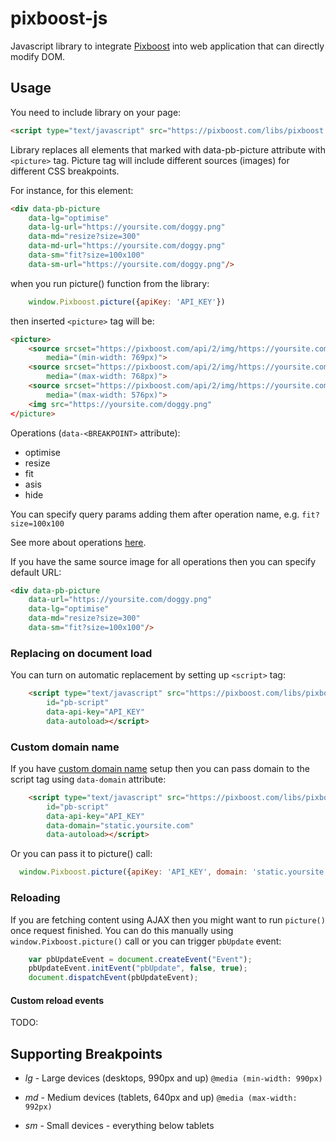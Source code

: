 # pixboost-js

Javascript library to integrate [Pixboost](https://pixboost.com) into web application that
can directly modify DOM.

## Usage

You need to include library on your page:

```html
<script type="text/javascript" src="https://pixboost.com/libs/pixboost.js"></script> 
```

Library replaces all elements that marked with data-pb-picture attribute with `<picture>` tag.
Picture tag will include different sources (images) for different CSS breakpoints.

For instance, for this element:

```html
<div data-pb-picture
    data-lg="optimise"
    data-lg-url="https://yoursite.com/doggy.png"
    data-md="resize?size=300"
    data-md-url="https://yoursite.com/doggy.png"
    data-sm="fit?size=100x100"
    data-sm-url="https://yoursite.com/doggy.png"/>
```

when you run picture() function from the library: 

```js
    window.Pixboost.picture({apiKey: 'API_KEY'})
```

then inserted `<picture>` tag will be:

```html
<picture>
    <source srcset="https://pixboost.com/api/2/img/https://yoursite.com/doggy.png/optimise?auth=API_KEY" 
        media="(min-width: 769px)">
    <source srcset="https://pixboost.com/api/2/img/https://yoursite.com/doggy.png/resize?size=300&auth=API_KEY" 
        media="(max-width: 768px)">
    <source srcset="https://pixboost.com/api/2/img/https://yoursite.com/doggy.png/fit?size=100x100&auth=API_KEY" 
        media="(max-width: 576px)">
    <img src="https://yoursite.com/doggy.png"
</picture>
```

Operations (`data-<BREAKPOINT>` attribute):

* optimise
* resize
* fit
* asis
* hide

You can specify query params adding them after operation name, e.g. `fit?size=100x100`

See more about operations [here](https://pixboost.com/docs/api/).

If you have the same source image for all operations then you can specify default URL:

```html
<div data-pb-picture
    data-url="https://yoursite.com/doggy.png"
    data-lg="optimise"
    data-md="resize?size=300"
    data-sm="fit?size=100x100"/>
``` 

### Replacing on document load

You can turn on automatic replacement by setting up `<script>` tag:

```html
    <script type="text/javascript" src="https://pixboost.com/libs/pixboost.js" 
        id="pb-script" 
        data-api-key="API_KEY"
        data-autoload></script>
```

### Custom domain name

If you have [custom domain name](https://help.pixboost.com/setup/custom-domain.html) setup then
you can pass domain to the script tag using `data-domain` attribute:

```html
    <script type="text/javascript" src="https://pixboost.com/libs/pixboost.js" 
        id="pb-script" 
        data-api-key="API_KEY"
        data-domain="static.yoursite.com"
        data-autoload></script>
```

Or you can pass it to picture() call:

```js
  window.Pixboost.picture({apiKey: 'API_KEY', domain: 'static.yoursite.com'})
```

### Reloading

If you are fetching content using AJAX then you might want to run `picture()` once request finished.
You can do this manually using `window.Pixboost.picture()` call or you can trigger `pbUpdate` event:

```js
    var pbUpdateEvent = document.createEvent("Event");
    pbUpdateEvent.initEvent("pbUpdate", false, true);
    document.dispatchEvent(pbUpdateEvent);
```

#### Custom reload events

TODO:

## Supporting Breakpoints


* _lg_ - Large devices (desktops, 990px and up)
  `@media (min-width: 990px)`

* _md_ - Medium devices (tablets, 640px and up)
  `@media (max-width: 992px)`

* _sm_ - Small devices - everything below tablets
